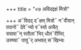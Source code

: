 +++
title = "०७ अविदद्दक्षं मित्रो"

+++
अ᳓विदद् द᳓क्षम् मित्रो᳓ न᳓वीयान्  
पपानो᳓ देवे᳓भ्यो व᳓स्यो अचैत्  
ससवा᳓न् स्तौला᳓भिर् धौत᳓रीभिर्  
उरुष्या᳓ पायु᳓र् अभवत् स᳓खिभ्यः